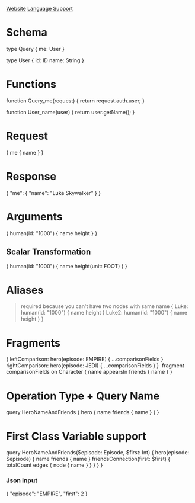 [Website](https://graphql.org/)
[Language Support](https://graphql.org/code/)

# Schema
type Query {
  me: User
}

type User {
  id: ID
  name: String
}

# Functions
function Query_me(request) {
  return request.auth.user;
}

function User_name(user) {
  return user.getName();
}

# Request
{
  me {
    name
  }
}

# Response
{
  "me": {
    "name": "Luke Skywalker"
  }
}

# Arguments
{
  human(id: "1000") {
    name
    height
  }
}

## Scalar Transformation
{
  human(id: "1000") {
    name
    height(unit: FOOT)
  }
}

# Aliases
> required because you can't have two nodes with same name
{
  Luke: human(id: "1000") {
    name
    height
  }
  Luke2: human(id: "1000") {
    name
    height
  }
}

# Fragments
{
  leftComparison: hero(episode: EMPIRE) {
    ...comparisonFields
  }
  rightComparison: hero(episode: JEDI) {
    ...comparisonFields
  }
}
​
fragment comparisonFields on Character {
  name
  appearsIn
  friends {
    name
  }
}

# Operation Type + Query Name
query HeroNameAndFriends {
  hero {
    name
    friends {
      name
    }
  }
}

# First Class Variable support
query HeroNameAndFriends($episode: Episode, $first: Int) {
  hero(episode: $episode) {
    name
    friends {
      name
    }
    friendsConnection(first: $first) {
    totalCount
    edges {
      node {
        name
      }
    }
  }
  }
}
### Json input
{
  "episode": "EMPIRE",
  "first": 2
}